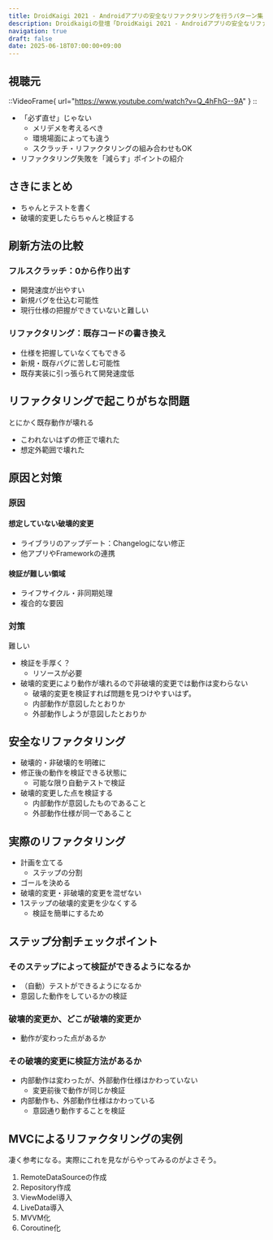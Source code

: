 ```yaml
---
title: DroidKaigi 2021 - Androidアプリの安全なリファクタリングを行うパターン集 / HiroYUKI Seto [JA] を視聴した
description: Droidkaigiの登壇「DroidKaigi 2021 - Androidアプリの安全なリファクタリングを行うパターン集 / HiroYUKI Seto [JA]」の視聴備忘録です。
navigation: true
draft: false
date: 2025-06-18T07:00:00+09:00
---
```


## 視聴元

::VideoFrame{ url="https://www.youtube.com/watch?v=Q_4hFhG--9A" }
::


- 「必ず直せ」じゃない
    - メリデメを考えるべき
    - 環境場面によっても違う
    - スクラッチ・リファクタリングの組み合わせもOK
- リファクタリング失敗を「減らす」ポイントの紹介

## さきにまとめ
- ちゃんとテストを書く 
- 破壊的変更したらちゃんと検証する

##  刷新方法の比較

### フルスクラッチ：0から作り出す
- 開発速度が出やすい
- 新規バグを仕込む可能性
- 現行仕様の把握ができていないと難しい

### リファクタリング：既存コードの書き換え
- 仕様を把握していなくてもできる
- 新規・既存バグに苦しむ可能性
- 既存実装に引っ張られて開発速度低

## リファクタリングで起こりがちな問題

とにかく既存動作が壊れる

- こわれないはずの修正で壊れた
- 想定外範囲で壊れた

## 原因と対策
### 原因

#### 想定していない破壊的変更
- ライブラリのアップデート：Changelogにない修正
- 他アプリやFrameworkの連携

#### 検証が難しい領域
- ライフサイクル・非同期処理
- 複合的な要因

### 対策
難しい

- 検証を手厚く？
    - リソースが必要
- 破壊的変更により動作が壊れるので非破壊的変更では動作は変わらない
    - 破壊的変更を検証すれば問題を見つけやすいはず。
    - 内部動作が意図したとおりか
    - 外部動作しようが意図したとおりか

## 安全なリファクタリング
- 破壊的・非破壊的を明確に
- 修正後の動作を検証できる状態に
    - 可能な限り自動テストで検証
- 破壊的変更した点を検証する
    - 内部動作が意図したものであること
    - 外部動作仕様が同一であること

## 実際のリファクタリング
- 計画を立てる
    - ステップの分割
- ゴールを決める
- 破壊的変更・非破壊的変更を混ぜない
- 1ステップの破壊的変更を少なくする
    - 検証を簡単にするため

## ステップ分割チェックポイント

###  そのステップによって検証ができるようになるか
- （自動）テストができるようになるか
- 意図した動作をしているかの検証

###  破壊的変更か、どこが破壊的変更か
- 動作が変わった点があるか

### その破壊的変更に検証方法があるか
- 内部動作は変わったが、外部動作仕様はかわっていない
    - 変更前後で動作が同じか検証
- 内部動作も、外部動作仕様はかわっている
    - 意図通り動作することを検証

## MVCによるリファクタリングの実例
 凄く参考になる。実際にこれを見ながらやってみるのがよさそう。

1. RemoteDataSourceの作成
2. Repository作成
3. ViewModel導入
4. LiveData導入
5. MVVM化
6. Coroutine化